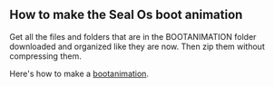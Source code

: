 ## How to make the Seal Os boot animation 

Get all the files and folders that are in the BOOTANIMATION folder downloaded and organized like they are now.
Then zip them without compressing them.

Here's how to make a [bootanimation](https://android.googlesource.com/platform/frameworks/base/+/master/cmds/bootanimation/FORMAT.md).
